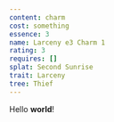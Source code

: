 ```yaml
---
content: charm
cost: something
essence: 3
name: Larceny e3 Charm 1
rating: 3
requires: []
splat: Second Sunrise
trait: Larceny
tree: Thief
---
```


Hello **world**!
